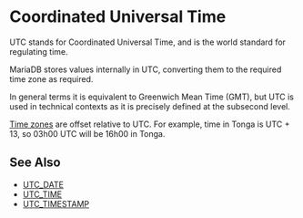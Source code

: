 # Coordinated Universal Time

UTC stands for Coordinated Universal Time, and is the world standard for regulating time.

MariaDB stores values internally in UTC, converting them to the required time zone as required.

In general terms it is equivalent to Greenwich Mean Time (GMT), but UTC is used in technical contexts as it is precisely defined at the subsecond level.

[Time zones](/columns-storage-engines-and-plugins/data-types/string-data-types/character-sets/internationalization-and-localization/time-zones/) are offset relative to UTC. For example, time in Tonga is UTC + 13, so 03h00 UTC will be 16h00 in Tonga.

## See Also

- [UTC_DATE](/built-in-functions/date-time-functions/utc_date/)
- [UTC_TIME](/built-in-functions/date-time-functions/utc_time/)
- [UTC_TIMESTAMP](/built-in-functions/date-time-functions/utc_timestamp/)
